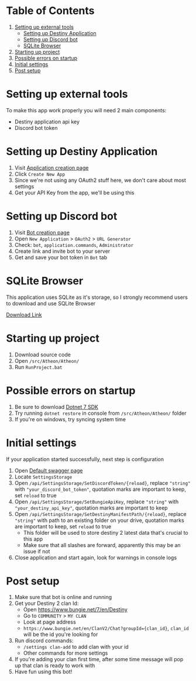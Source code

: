 # Table of Contents
1. [Setting up external tools](#setting-up-external-tools)
   * [Setting up Destiny Application](#setting-up-destiny-application)
   * [Setting up Discord bot](#setting-up-discord-bot)
   * [SQLite Browser](#sqlite-browser)
2. [Starting up project](#starting-up-project)
3. [Possible errors on startup](#possible-errors-on-startup)
4. [Initial settings](#initial-settings)
5. [Post setup](#post-setup)

# Setting up external tools

To make this app work properly you will need 2 main components:
- Destiny application api key
- Discord bot token

# Setting up Destiny Application

1. Visit [Application creation page](https://www.bungie.net/en/Application)
2. Click `Create New App`
3. Since we're not using any OAuth2 stuff here, we don't care about most settings
4. Get your API Key from the app, we'll be using this

# Setting up Discord bot

1. Visit [Bot creation page](https://discord.com/developers/applications)
2. Open `New Application` > `OAuth2` > `URL Generator`
3. Check: `bot`, `application.commands`, `Administrator`
4. Create link and invite bot to your server
5. Get and save your bot token in `Bot` tab

# SQLite Browser

This application uses SQLite as it's storage, so I strongly recommend users to download and use SQLite Browser

[Download Link](https://sqlitebrowser.org/dl/)

# Starting up project

1. Download source code
2. Open `/src/Atheon/Atheon/`
3. Run `RunProject.bat`

# Possible errors on startup

1. Be sure to download [Dotnet 7 SDK](https://dotnet.microsoft.com/en-us/download/dotnet/8.0)
2. Try running `dotnet restore` in console from `/src/Atheon/Atheon/` folder
3. If you're on windows, try syncing system time

# Initial settings

If your application started successfully, next step is configuration
1. Open [Default swagger page](https://localhost:7033/swagger)
2. Locate `SettingsStorage`
3. Open `/api/SettingsStorage/SetDiscordToken/{reload}`, replace `"string"` with `"your_discord_bot_token"`, quotation marks are important to keep, set `reload` to true
4. Open `/api/SettingsStorage/SetBungieApiKey`, replace `"string"` with `"your_destiny_api_key"`, quotation marks are important to keep
5. Open `/api/SettingsStorage/SetDestinyManifestPath/{reload}`, replace `"string"` with path to an existing folder on your drive, quotation marks are important to keep, set `reload` to true
   * This folder will be used to store destiny 2 latest data that's crucial to this app
   * Make sure that all slashes are forward, apparently this may be an issue if not
6. Close application and start again, look for warnings in console logs

# Post setup

1. Make sure that bot is online and running
2. Get your Destiny 2 clan Id:
   * Open https://www.bungie.net/7/en/Destiny
   * Go to `COMMUNITY` > `MY CLAN`
   * Look at page address
   * `https://www.bungie.net/en/ClanV2/Chat?groupId={clan_id}`, `clan_id` will be the id you're looking for
3. Run discord commands:
   * `/settings clan-add` to add clan with your id
   * Other commands for more settings
4. If you're adding your clan first time, after some time message will pop up that clan is ready to work with
5. Have fun using this bot!
